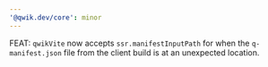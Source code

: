 ```yaml
---
'@qwik.dev/core': minor
---
```


FEAT: `qwikVite` now accepts `ssr.manifestInputPath` for when the `q-manifest.json` file from the client build is at an unexpected location.
